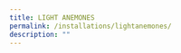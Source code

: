 ```yaml
---
title: LIGHT ANEMONES
permalink: /installations/lightanemones/
description: ""
---
```

<p style="font-size:17px; line-height:40px"> </p>
